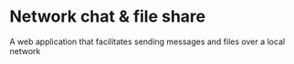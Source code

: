 # Network chat & file share
A web application that facilitates sending messages and files over a local network
